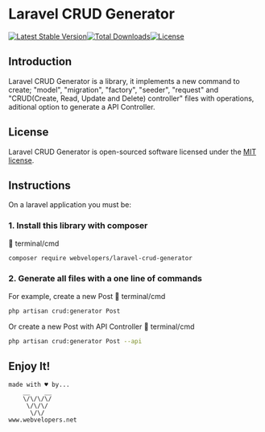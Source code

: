 # Laravel CRUD Generator
[![Latest Stable Version](https://poser.pugx.org/webvelopers/laravel-crud-generator/v)](//packagist.org/packages/webvelopers/laravel-crud-generator)[![Total Downloads](https://poser.pugx.org/webvelopers/laravel-crud-generator/downloads)](//packagist.org/packages/webvelopers/laravel-crud-generator)[![License](https://poser.pugx.org/webvelopers/laravel-crud-generator/license)](//packagist.org/packages/webvelopers/laravel-crud-generator)

## Introduction
Laravel CRUD Generator is a library, it implements a new command to create; "model", "migration", "factory", "seeder", "request" and "CRUD(Create, Read, Update and Delete) controller" files with operations, aditional option to generate a API Controller.

## License
Laravel CRUD Generator is open-sourced software licensed under the [MIT license](LICENSE).

## Instructions
On a laravel application you must be:

### 1. Install this library with composer
🔳 terminal/cmd
```bash
composer require webvelopers/laravel-crud-generator
```

### 2. Generate all files with a one line of commands
For example, create a new Post
🔳 terminal/cmd
```bash
php artisan crud:generator Post
```

Or create a new Post with API Controller
🔳 terminal/cmd
```bash
php artisan crud:generator Post --api
```

## Enjoy It!
```
made with ♥ by...
    __    __
    \/\/\/\/
     \/\/\/
      \/\/
www.webvelopers.net
```
